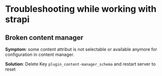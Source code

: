 # Troubleshooting while working with strapi

## Broken content manager

**Symptom**: some content attribut is not selectable or available anymore for
configuration in content manager.

**Solution**: Delete Key `plugin_content-manager_schema` and restart server to
reset
